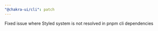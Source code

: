 ```yaml
---
"@chakra-ui/cli": patch
---
```


Fixed issue where Styled system is not resolved in pnpm cli dependencies
